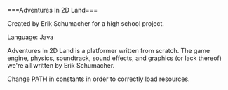 ===Adventures In 2D Land===

Created by Erik Schumacher for a high school project.

Language: Java

Adventures In 2D Land is a platformer written from scratch.  The game engine, physics, soundtrack, sound effects, and graphics (or lack thereof) we're all written by Erik Schumacher.

Change PATH in constants in order to correctly load resources.
